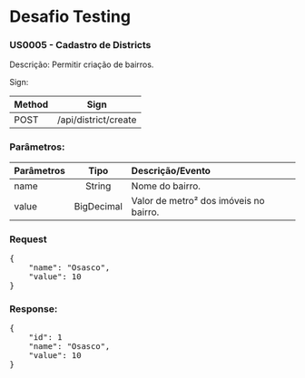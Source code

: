 # Desafio Testing

### US0005 - Cadastro de Districts

Descrição: Permitir criação de bairros.

Sign:

| Method | Sign |
|---|---|
| POST | /api/district/create |

### Parâmetros:

| Parâmetros | Tipo | Descrição/Evento |
|:---|:---:|:---|
| name | String | Nome do bairro. |
| value | BigDecimal | Valor de metro² dos imóveis no bairro. |

### Request
<pre>
{
    "name": "Osasco",
    "value": 10
}
</pre>

### Response:
<pre>
{
    "id": 1
    "name": "Osasco",
    "value": 10
}
</pre>
